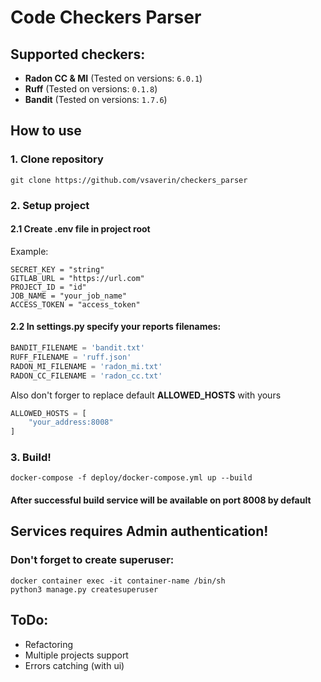 # Code Checkers Parser

## Supported checkers:
- **Radon CC & MI** (Tested on versions: ```6.0.1```)
- **Ruff** (Tested on versions: ```0.1.8```)
- **Bandit** (Tested on versions: ```1.7.6```)


## How to use
### 1. Clone repository
```commandline
git clone https://github.com/vsaverin/checkers_parser
```

### 2. Setup project
#### 2.1 Create .env file in project root
Example:
```
SECRET_KEY = "string"
GITLAB_URL = "https://url.com"
PROJECT_ID = "id"
JOB_NAME = "your_job_name"
ACCESS_TOKEN = "access_token"
```
#### 2.2 In **settings.py** specify your reports filenames:
```python
BANDIT_FILENAME = 'bandit.txt'
RUFF_FILENAME = 'ruff.json'
RADON_MI_FILENAME = 'radon_mi.txt'
RADON_CC_FILENAME = 'radon_cc.txt'
```
Also don't forger to replace default **ALLOWED_HOSTS** with yours
```python
ALLOWED_HOSTS = [
    "your_address:8008"
]
```

### 3. Build!
```commandline
docker-compose -f deploy/docker-compose.yml up --build
```

#### After successful build service will be available on port 8008 by default

## Services requires Admin authentication! 
### Don't forget to create superuser:
```commandline
docker container exec -it container-name /bin/sh 
python3 manage.py createsuperuser
```

## ToDo:
- Refactoring
- Multiple projects support
- Errors catching (with ui)